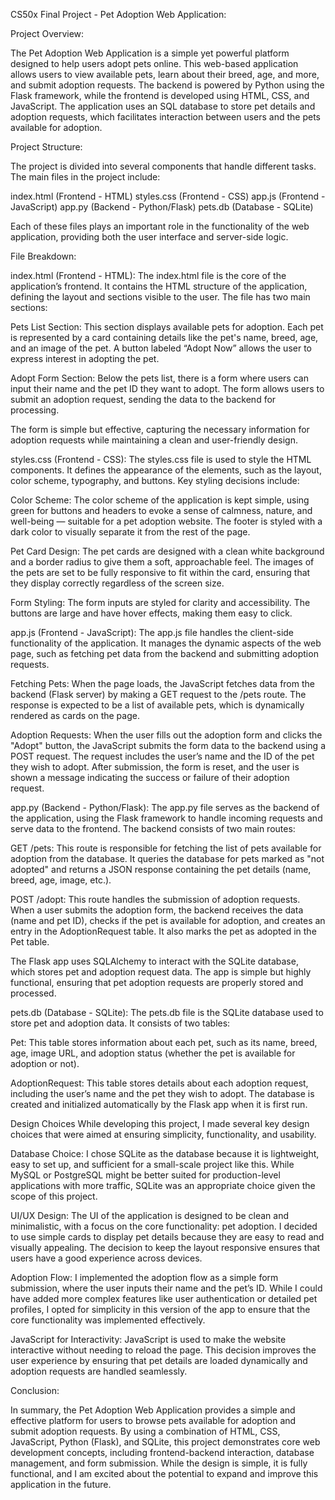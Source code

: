 CS50x Final Project - Pet Adoption Web Application:

Project Overview:

The Pet Adoption Web Application is a simple yet powerful platform designed to help users adopt pets online. This web-based application allows users to view available pets, learn about their breed, age, and more, and submit adoption requests. The backend is powered by Python using the Flask framework, while the frontend is developed using HTML, CSS, and JavaScript. The application uses an SQL database to store pet details and adoption requests, which facilitates interaction between users and the pets available for adoption.

Project Structure:

The project is divided into several components that handle different tasks. The main files in the project include:

index.html (Frontend - HTML) styles.css (Frontend - CSS) app.js (Frontend - JavaScript) app.py (Backend - Python/Flask) pets.db (Database - SQLite)

Each of these files plays an important role in the functionality of the web application, providing both the user interface and server-side logic.

File Breakdown:

index.html (Frontend - HTML):
The index.html file is the core of the application’s frontend. It contains the HTML structure of the application, defining the layout and sections visible to the user. The file has two main sections:

Pets List Section: This section displays available pets for adoption. Each pet is represented by a card containing details like the pet's name, breed, age, and an image of the pet. A button labeled “Adopt Now” allows the user to express interest in adopting the pet.

Adopt Form Section: Below the pets list, there is a form where users can input their name and the pet ID they want to adopt. The form allows users to submit an adoption request, sending the data to the backend for processing.

The form is simple but effective, capturing the necessary information for adoption requests while maintaining a clean and user-friendly design.

styles.css (Frontend - CSS):
The styles.css file is used to style the HTML components. It defines the appearance of the elements, such as the layout, color scheme, typography, and buttons. Key styling decisions include:

Color Scheme: The color scheme of the application is kept simple, using green for buttons and headers to evoke a sense of calmness, nature, and well-being — suitable for a pet adoption website. The footer is styled with a dark color to visually separate it from the rest of the page.

Pet Card Design: The pet cards are designed with a clean white background and a border radius to give them a soft, approachable feel. The images of the pets are set to be fully responsive to fit within the card, ensuring that they display correctly regardless of the screen size.

Form Styling: The form inputs are styled for clarity and accessibility. The buttons are large and have hover effects, making them easy to click.

app.js (Frontend - JavaScript):
The app.js file handles the client-side functionality of the application. It manages the dynamic aspects of the web page, such as fetching pet data from the backend and submitting adoption requests.

Fetching Pets: When the page loads, the JavaScript fetches data from the backend (Flask server) by making a GET request to the /pets route. The response is expected to be a list of available pets, which is dynamically rendered as cards on the page.

Adoption Requests: When the user fills out the adoption form and clicks the "Adopt" button, the JavaScript submits the form data to the backend using a POST request. The request includes the user’s name and the ID of the pet they wish to adopt. After submission, the form is reset, and the user is shown a message indicating the success or failure of their adoption request.

app.py (Backend - Python/Flask):
The app.py file serves as the backend of the application, using the Flask framework to handle incoming requests and serve data to the frontend. The backend consists of two main routes:

GET /pets: This route is responsible for fetching the list of pets available for adoption from the database. It queries the database for pets marked as "not adopted" and returns a JSON response containing the pet details (name, breed, age, image, etc.).

POST /adopt: This route handles the submission of adoption requests. When a user submits the adoption form, the backend receives the data (name and pet ID), checks if the pet is available for adoption, and creates an entry in the AdoptionRequest table. It also marks the pet as adopted in the Pet table.

The Flask app uses SQLAlchemy to interact with the SQLite database, which stores pet and adoption request data. The app is simple but highly functional, ensuring that pet adoption requests are properly stored and processed.

pets.db (Database - SQLite):
The pets.db file is the SQLite database used to store pet and adoption data. It consists of two tables:

Pet: This table stores information about each pet, such as its name, breed, age, image URL, and adoption status (whether the pet is available for adoption or not).

AdoptionRequest: This table stores details about each adoption request, including the user’s name and the pet they wish to adopt. The database is created and initialized automatically by the Flask app when it is first run.

Design Choices While developing this project, I made several key design choices that were aimed at ensuring simplicity, functionality, and usability.

Database Choice: I chose SQLite as the database because it is lightweight, easy to set up, and sufficient for a small-scale project like this. While MySQL or PostgreSQL might be better suited for production-level applications with more traffic, SQLite was an appropriate choice given the scope of this project.

UI/UX Design: The UI of the application is designed to be clean and minimalistic, with a focus on the core functionality: pet adoption. I decided to use simple cards to display pet details because they are easy to read and visually appealing. The decision to keep the layout responsive ensures that users have a good experience across devices.

Adoption Flow: I implemented the adoption flow as a simple form submission, where the user inputs their name and the pet’s ID. While I could have added more complex features like user authentication or detailed pet profiles, I opted for simplicity in this version of the app to ensure that the core functionality was implemented effectively.

JavaScript for Interactivity: JavaScript is used to make the website interactive without needing to reload the page. This decision improves the user experience by ensuring that pet details are loaded dynamically and adoption requests are handled seamlessly.

Conclusion:

In summary, the Pet Adoption Web Application provides a simple and effective platform for users to browse pets available for adoption and submit adoption requests. By using a combination of HTML, CSS, JavaScript, Python (Flask), and SQLite, this project demonstrates core web development concepts, including frontend-backend interaction, database management, and form submission. While the design is simple, it is fully functional, and I am excited about the potential to expand and improve this application in the future.





